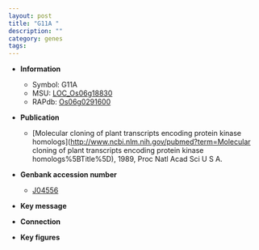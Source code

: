 ```yaml
---
layout: post
title: "G11A "
description: ""
category: genes
tags: 
---
```


* **Information**  
    + Symbol: G11A   
    + MSU: [LOC_Os06g18830](http://rice.plantbiology.msu.edu/cgi-bin/ORF_infopage.cgi?orf=LOC_Os06g18830)  
    + RAPdb: [Os06g0291600](http://rapdb.dna.affrc.go.jp/viewer/gbrowse_details/irgsp1?name=Os06g0291600)  

* **Publication**  
    + [Molecular cloning of plant transcripts encoding protein kinase homologs](http://www.ncbi.nlm.nih.gov/pubmed?term=Molecular cloning of plant transcripts encoding protein kinase homologs%5BTitle%5D), 1989, Proc Natl Acad Sci U S A.

* **Genbank accession number**  
    + [J04556](http://www.ncbi.nlm.nih.gov/nuccore/J04556)

* **Key message**  

* **Connection**  

* **Key figures**  



